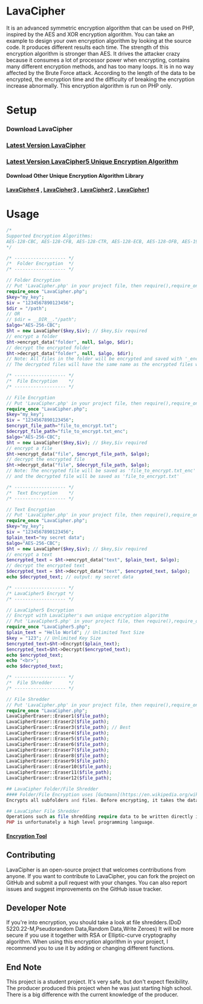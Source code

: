 # LavaCipher
It is an advanced symmetric encryption algorithm that can be used on PHP, inspired by the AES and XOR encryption algorithm. You can take an example to design your own encryption algorithm by looking at the source code. It produces different results each time. The strength of this encryption algorithm is stronger than AES. It drives the attacker crazy because it consumes a lot of processor power when encrypting, contains many different encryption methods, and has too many loops. It is in no way affected by the Brute Force attack. According to the length of the data to be encrypted, the encryption time and the difficulty of breaking the encryption increase abnormally. This encryption algorithm is run on PHP only.

# Setup
### Download LavaCipher
### [ Latest Version LavaCipher](https://github.com/eenonde/LavaCipher/blob/main/LavaCipher.php)
### [ Latest Version LavaCipher5 Unique Encryption Algorithm](https://github.com/eenonde/LavaCipher/blob/main/LavaCipher5.php)
#### Download Other Unique Encryption Algorithm Library
#### [LavaCipher4](https://github.com/eenonde/LavaCipher/blob/main/LavaCipher4.php) , [LavaCipher3](https://github.com/eenonde/LavaCipher/blob/main/LavaCipher3.php) , [LavaCipher2](https://github.com/eenonde/LavaCipher/blob/main/LavaCipher2.php) , [LavaCipher1](https://github.com/eenonde/LavaCipher/blob/main/LavaCipher1.php)
# Usage
```php
/*
Supported Encryption Algorithms:
AES-128-CBC, AES-128-CFB, AES-128-CTR, AES-128-ECB, AES-128-OFB, AES-192-CBC, AES-192-CFB, AES-192-CTR, AES-192-ECB, AES-192-OFB, AES-256-CBC, AES-256-CFB, AES-256-CTR, AES-256-ECB, AES-256-OFB, BF-CBC, BF-CFB, BF-ECB, BF-OFB, CAMELLIA-128-CBC, CAMELLIA-128-CFB, CAMELLIA-128-CTR, CAMELLIA-128-ECB, CAMELLIA-128-OFB, CAMELLIA-192-CBC, CAMELLIA-192-CFB, CAMELLIA-192-CTR, CAMELLIA-192-ECB, CAMELLIA-192-OFB, CAMELLIA-256-CBC, CAMELLIA-256-CFB, CAMELLIA-256-CTR, CAMELLIA-256-ECB, CAMELLIA-256-OFB, CAST5-CBC, CAST5-CFB, CAST5-ECB, CAST5-OFB, CHACHA20, CHACHA20-POLY1305, DES-CBC, DES-CFB, DES-CFB1, DES-CFB8, DES-ECB, DES-EDE, DES-EDE-CBC, DES-EDE-CFB, DES-EDE-OFB, DES-EDE3, DES-EDE3-CBC, DES-EDE3-CFB, DES-EDE3-OFB, DES-OFB, IDEA-CBC, IDEA-CFB, IDEA-ECB, IDEA-OFB, RC2-40-CBC, RC2-64-CBC, RC2-CBC, RC2-CFB, RC2-ECB, RC2-OFB, RC4, RC4-40, SEED-CBC, SEED-CFB, SEED-CTR, SEED-ECB, SEED-OFB
*/

/* ------------------- */
/*  Folder Encryption  */
/* ------------------- */

// Folder Encryption
// Put 'LavaCipher.php' in your project file, then require(),require_once() it in your own file
require_once "LavaCipher.php";
$key="my_key";
$iv = "1234567890123456";
$dir = "/path";
// OR
// $dir = __DIR__."/path";
$algo="AES-256-CBC";
$ht = new LavaCipher($key,$iv); // $key,$iv required
// encrypt a folder
$ht->encrypt_data("folder", null, $algo, $dir);
// decrypt the encrypted folder
$ht->decrypt_data("folder", null, $algo, $dir);
// Note: All files in the folder will be encrypted and saved with '_enc' suffix.
// The decrypted files will have the same name as the encrypted files without the '_enc' suffix.

/* ------------------- */
/*  File Encryption    */
/* ------------------- */

// File Encryption
// Put 'LavaCipher.php' in your project file, then require(),require_once() it in your own file
require_once "LavaCipher.php";
$key="my_key";
$iv = "1234567890123456";
$encrypt_file_path="file_to_encrypt.txt";
$decrypt_file_path="file_to_encrypt.txt_enc";
$algo="AES-256-CBC";
$ht = new LavaCipher($key,$iv); // $key,$iv required
// encrypt a file
$ht->encrypt_data("file", $encrypt_file_path, $algo);
// decrypt the encrypted file
$ht->decrypt_data("file", $decrypt_file_path, $algo);
// Note: The encrypted file will be saved as 'file_to_encrypt.txt_enc'
// and the decrypted file will be saved as 'file_to_encrypt.txt'

/* ------------------- */
/*  Text Encryption    */
/* ------------------- */

// Text Encryption
// Put 'LavaCipher.php' in your project file, then require(),require_once() it in your own file
require_once "LavaCipher.php";
$key="my_key";
$iv = "1234567890123456";
$plain_text="my secret data";
$algo="AES-256-CBC";
$ht = new LavaCipher($key,$iv); // $key,$iv required
// encrypt a text
$encrypted_text = $ht->encrypt_data("text", $plain_text, $algo);
// decrypt the encrypted text
$decrypted_text = $ht->decrypt_data("text", $encrypted_text, $algo);
echo $decrypted_text; // output: my secret data

/* ------------------- */
/* LavaCipher5 Encrypt */
/* ------------------- */

// LavaCipher5 Encryption
// Encrypt with LavaCipher's own unique encryption algorithm
// Put 'LavaCipher5.php' in your project file, then require(),require_once() it in your own file
require_once "LavaCipher5.php";
$plain_text = "Hello World"; // Unlimited Text Size
$key = "123"; // Unlimited Key Size
$encrypted_text=$ht->Encrypt($plain_text);
$encrypted_text=$ht->Decrypt($encrypted_text);
echo $encrypted_text;
echo "<br>";
echo $decrypted_text;

/* ------------------- */
/*  File Shredder      */
/* ------------------- */

// File Shredder
// Put 'LavaCipher.php' in your project file, then require(),require_once() it in your own file
require_once "LavaCipher.php";
LavaCipherEraser::Eraser1($file_path);
LavaCipherEraser::Eraser2($file_path);
LavaCipherEraser::Eraser3($file_path); // Best
LavaCipherEraser::Eraser4($file_path);
LavaCipherEraser::Eraser5($file_path);
LavaCipherEraser::Eraser6($file_path);
LavaCipherEraser::Eraser7($file_path);
LavaCipherEraser::Eraser8($file_path);
LavaCipherEraser::Eraser9($file_path);
LavaCipherEraser::Eraser10($file_path);
LavaCipherEraser::Eraser11($file_path);
LavaCipherEraser::Eraser12($file_path);

## LavaCipher Folder/File Shredder
#### Folder/File Encryption uses [Gutmann](https://en.wikipedia.org/wiki/Gutmann_method) file shredding method
Encrypts all subfolders and files. Before encrypting, it takes the data and parts it so that it cannot be recovered. It does not re-encrypt the previously encrypted file. Appends '_enc' to the end of the encrypted file.

## LavaCipher File Shredder
Operations such as file shredding require data to be written directly into memory areas, and therefore low-level programming languages are better suited for these operations. The use of these languages can increase the processing speed of files and minimize memory usage.
PHP is unfortunately a high level programming language.

```
#### [ Encryption Tool](https://github.com/eenonde/LavaCipher/blob/main/encryption_tool.php)

## Contributing
LavaCipher is an open-source project that welcomes contributions from anyone. If you want to contribute to LavaCipher, you can fork the project on GitHub and submit a pull request with your changes. You can also report issues and suggest improvements on the GitHub issue tracker.

## Developer Note
If you're into encryption, you should take a look at file shredders.(DoD 5220.22-M,Pseudorandom Data,Random Data,Write Zeroes) It will be more secure if you use it together with RSA or Elliptic-curve cryptography algorithm. When using this encryption algorithm in your project, I recommend you to use it by adding or changing different functions.

## End Note
This project is a student project. It's very safe, but don't expect flexibility. The producer produced this project when he was just starting high school. There is a big difference with the current knowledge of the producer.
